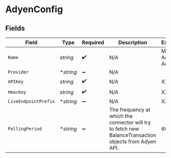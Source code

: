 # AdyenConfig


## Fields

| Field                                                                                                  | Type                                                                                                   | Required                                                                                               | Description                                                                                            | Example                                                                                                |
| ------------------------------------------------------------------------------------------------------ | ------------------------------------------------------------------------------------------------------ | ------------------------------------------------------------------------------------------------------ | ------------------------------------------------------------------------------------------------------ | ------------------------------------------------------------------------------------------------------ |
| `Name`                                                                                                 | *string*                                                                                               | :heavy_check_mark:                                                                                     | N/A                                                                                                    | My Adyen Account                                                                                       |
| `Provider`                                                                                             | **string*                                                                                              | :heavy_minus_sign:                                                                                     | N/A                                                                                                    |                                                                                                        |
| `APIKey`                                                                                               | *string*                                                                                               | :heavy_check_mark:                                                                                     | N/A                                                                                                    | XXX                                                                                                    |
| `HmacKey`                                                                                              | *string*                                                                                               | :heavy_check_mark:                                                                                     | N/A                                                                                                    | XXX                                                                                                    |
| `LiveEndpointPrefix`                                                                                   | **string*                                                                                              | :heavy_minus_sign:                                                                                     | N/A                                                                                                    | XXX                                                                                                    |
| `PollingPeriod`                                                                                        | **string*                                                                                              | :heavy_minus_sign:                                                                                     | The frequency at which the connector will try to fetch new BalanceTransaction objects from Adyen API.<br/> | 60s                                                                                                    |